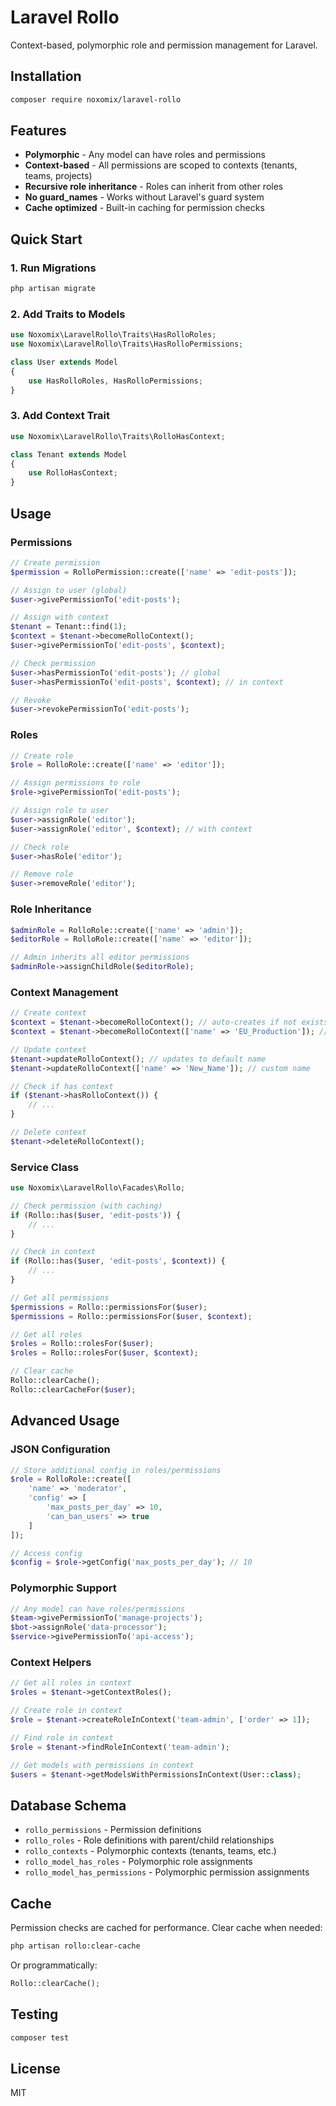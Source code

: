 # Laravel Rollo

Context-based, polymorphic role and permission management for Laravel.

## Installation

```bash
composer require noxomix/laravel-rollo
```

## Features

- **Polymorphic** - Any model can have roles and permissions
- **Context-based** - All permissions are scoped to contexts (tenants, teams, projects)
- **Recursive role inheritance** - Roles can inherit from other roles
- **No guard_names** - Works without Laravel's guard system
- **Cache optimized** - Built-in caching for permission checks

## Quick Start

### 1. Run Migrations

```bash
php artisan migrate
```

### 2. Add Traits to Models

```php
use Noxomix\LaravelRollo\Traits\HasRolloRoles;
use Noxomix\LaravelRollo\Traits\HasRolloPermissions;

class User extends Model
{
    use HasRolloRoles, HasRolloPermissions;
}
```

### 3. Add Context Trait

```php
use Noxomix\LaravelRollo\Traits\RolloHasContext;

class Tenant extends Model
{
    use RolloHasContext;
}
```

## Usage

### Permissions

```php
// Create permission
$permission = RolloPermission::create(['name' => 'edit-posts']);

// Assign to user (global)
$user->givePermissionTo('edit-posts');

// Assign with context
$tenant = Tenant::find(1);
$context = $tenant->becomeRolloContext();
$user->givePermissionTo('edit-posts', $context);

// Check permission
$user->hasPermissionTo('edit-posts'); // global
$user->hasPermissionTo('edit-posts', $context); // in context

// Revoke
$user->revokePermissionTo('edit-posts');
```

### Roles

```php
// Create role
$role = RolloRole::create(['name' => 'editor']);

// Assign permissions to role
$role->givePermissionTo('edit-posts');

// Assign role to user
$user->assignRole('editor');
$user->assignRole('editor', $context); // with context

// Check role
$user->hasRole('editor');

// Remove role
$user->removeRole('editor');
```

### Role Inheritance

```php
$adminRole = RolloRole::create(['name' => 'admin']);
$editorRole = RolloRole::create(['name' => 'editor']);

// Admin inherits all editor permissions
$adminRole->assignChildRole($editorRole);
```

### Context Management

```php
// Create context
$context = $tenant->becomeRolloContext(); // auto-creates if not exists
$context = $tenant->becomeRolloContext(['name' => 'EU_Production']); // custom name

// Update context
$tenant->updateRolloContext(); // updates to default name
$tenant->updateRolloContext(['name' => 'New_Name']); // custom name

// Check if has context
if ($tenant->hasRolloContext()) {
    // ...
}

// Delete context
$tenant->deleteRolloContext();
```

### Service Class

```php
use Noxomix\LaravelRollo\Facades\Rollo;

// Check permission (with caching)
if (Rollo::has($user, 'edit-posts')) {
    // ...
}

// Check in context
if (Rollo::has($user, 'edit-posts', $context)) {
    // ...
}

// Get all permissions
$permissions = Rollo::permissionsFor($user);
$permissions = Rollo::permissionsFor($user, $context);

// Get all roles
$roles = Rollo::rolesFor($user);
$roles = Rollo::rolesFor($user, $context);

// Clear cache
Rollo::clearCache();
Rollo::clearCacheFor($user);
```

## Advanced Usage

### JSON Configuration

```php
// Store additional config in roles/permissions
$role = RolloRole::create([
    'name' => 'moderator',
    'config' => [
        'max_posts_per_day' => 10,
        'can_ban_users' => true
    ]
]);

// Access config
$config = $role->getConfig('max_posts_per_day'); // 10
```

### Polymorphic Support

```php
// Any model can have roles/permissions
$team->givePermissionTo('manage-projects');
$bot->assignRole('data-processor');
$service->givePermissionTo('api-access');
```

### Context Helpers

```php
// Get all roles in context
$roles = $tenant->getContextRoles();

// Create role in context
$role = $tenant->createRoleInContext('team-admin', ['order' => 1]);

// Find role in context
$role = $tenant->findRoleInContext('team-admin');

// Get models with permissions in context
$users = $tenant->getModelsWithPermissionsInContext(User::class);
```

## Database Schema

- `rollo_permissions` - Permission definitions
- `rollo_roles` - Role definitions with parent/child relationships
- `rollo_contexts` - Polymorphic contexts (tenants, teams, etc.)
- `rollo_model_has_roles` - Polymorphic role assignments
- `rollo_model_has_permissions` - Polymorphic permission assignments

## Cache

Permission checks are cached for performance. Clear cache when needed:

```bash
php artisan rollo:clear-cache
```

Or programmatically:

```php
Rollo::clearCache();
```

## Testing

```bash
composer test
```

## License

MIT